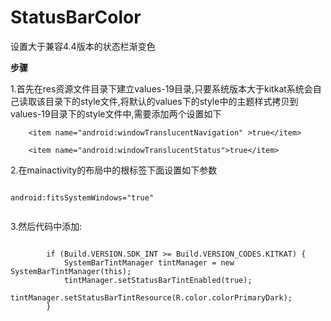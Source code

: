 # StatusBarColor
设置大于兼容4.4版本的状态栏渐变色


**步骤**

1.首先在res资源文件目录下建立values-19目录,只要系统版本大于kitkat系统会自己读取该目录下的style文件,将默认的values下的style中的主题样式拷贝到values-19目录下的style文件中,需要添加两个设置如下

        <item name="android:windowTranslucentNavigation" >true</item>
        
        <item name="android:windowTranslucentStatus">true</item>


2.在mainactivity的布局中的根标签下面设置如下参数

<pre><code>
android:fitsSystemWindows="true"

</code></pre>


3.然后代码中添加:

<pre><code>
        if (Build.VERSION.SDK_INT >= Build.VERSION_CODES.KITKAT) {
            SystemBarTintManager tintManager = new SystemBarTintManager(this);
            tintManager.setStatusBarTintEnabled(true);
            tintManager.setStatusBarTintResource(R.color.colorPrimaryDark);
        }
</code></pre>




